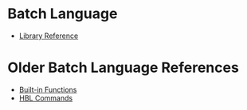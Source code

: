 Batch Language
===================

* [Library Reference](./libv3)

# Older Batch Language References
* [Built-in Functions](http://hyphy.org/w/index.php/Category:HBL_Built-in_function)
* [HBL Commands](http://hyphy.org/w/index.php/Category:HBL_Command)
